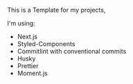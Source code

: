 This is a Template for my projects, 

I'm using: 

- Next.js
- Styled-Components
- Commitlint with conventional commits
- Husky
- Prettier
- Moment.js